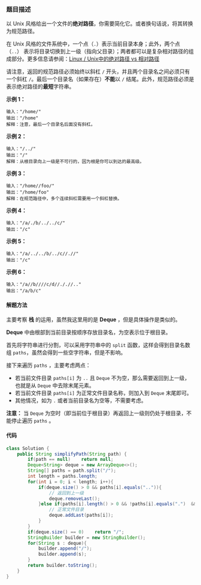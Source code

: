 ### 题目描述

以 Unix 风格给出一个文件的**绝对路径**，你需要简化它。或者换句话说，将其转换为规范路径。

在 Unix 风格的文件系统中，一个点（`.`）表示当前目录本身；此外，两个点 （`..`） 表示将目录切换到上一级（指向父目录）；两者都可以是复杂相对路径的组成部分。更多信息请参阅：[Linux / Unix中的绝对路径 vs 相对路径](https://blog.csdn.net/u011327334/article/details/50355600)

请注意，返回的规范路径必须始终以斜杠 `/` 开头，并且两个目录名之间必须只有一个斜杠 `/`。最后一个目录名（如果存在）**不能**以 `/` 结尾。此外，规范路径必须是表示绝对路径的**最短**字符串。

**示例 1：**

```
输入："/home/"
输出："/home"
解释：注意，最后一个目录名后面没有斜杠。
```

**示例 2：**

```
输入："/../"
输出："/"
解释：从根目录向上一级是不可行的，因为根是你可以到达的最高级。
```

**示例 3：**

```
输入："/home//foo/"
输出："/home/foo"
解释：在规范路径中，多个连续斜杠需要用一个斜杠替换。
```

**示例 4：**

```
输入："/a/./b/../../c/"
输出："/c"
```

**示例 5：**

```
输入："/a/../../b/../c//.//"
输出："/c"
```

**示例 6：**

```
输入："/a//b////c/d//././/.."
输出："/a/b/c"
```

#### 解题方法

主要考察 **栈** 的运用，虽然我这里用的是 **Deque** ，但是具体操作是类似的。

**Deque** 中由根部到当前目录按顺序存放目录名，为空表示位于根目录。

首先将字符串进行分割，可以采用字符串中的 `split` 函数，这样会得到目录名数组 `paths`，虽然会得到一些空字符串，但是不影响。

接下来遍历 `paths` ，主要考虑两点：

- 若当前文件目录 `paths[i]` 为 `..` 且 `Deque` 不为空，那么需要返回到上一级，也就是从 `Deque` 中去除末尾元素。
- 若当前文件目录 `paths[i]` 为正常文件目录名称，则加入到 `Deque` 末尾即可。
- 其他情况，如为 `.` 或者当前目录名为空等，不需要考虑。

**注意：** 当 `Deque` 为空时（即当前位于根目录）再返回上一级则仍处于根目录，不能停止遍历 `paths` 。

#### 代码

```java
class Solution {
    public String simplifyPath(String path) {
        if(path == null)    return null;
        Deque<String> deque = new ArrayDeque<>();
        String[] paths = path.split("/");
        int length = paths.length;
        for(int i = 0; i < length; i++){
            if(deque.size() > 0 && paths[i].equals("..")){
                // 返回到上一级
                deque.removeLast();
            }else if(paths[i].length() > 0 && !paths[i].equals(".")  && !paths[i].equals("..")){
                // 正常文件目录
                deque.addLast(paths[i]);
            }
        }
        if(deque.size() == 0)    return "/";
        StringBuilder builder = new StringBuilder();
        for(String s : deque){
            builder.append("/");
            builder.append(s);
        }
        return builder.toString();
    }
}
```



